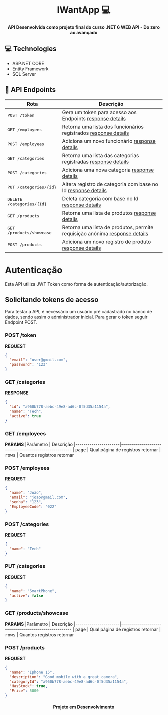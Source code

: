 <h1 align="center" style="font-weight: bold;">IWantApp 💻</h1>

<p align="center">
    <b>API Desenvolvida como projeto final do curso .NET 6 WEB API - Do zero ao avançado</b>
</p>

<h2 id="technologies">💻 Technologies</h2>

- ASP.NET CORE
- Entity Framework
- SQL Server

<h2 id="routes">📍 API Endpoints</h2>

| Rota               | Descrição                                          
|----------------------|-----------------------------------------------------
| <kbd>POST /token</kbd>     | Gera um token para acesso aos Endpoints [response details](#get-token-detail)
| <kbd>GET /employees</kbd>     | Retorna uma lista dos funcionários registrados [response details](#get-employee-detail)
| <kbd>POST /employees</kbd>     | Adiciona um novo funcionário [response details](#get-employee-detail)
| <kbd>GET /categories</kbd>     | Retorna uma lista das categorias registradas [response details](#get-categories-detail)
| <kbd>POST /categories</kbd>     | Adiciona uma nova categoria [response details](#get-categories-detail)
| <kbd>PUT /categories/{id}</kbd>     | Altera registro de categoria com base no Id [response details](#get-categories-detail)
| <kbd>DELETE /categories/{Id}</kbd>     | Deleta categoria com base no Id [response details](#get-categories-detail)
| <kbd>GET /products</kbd>     | Retorna uma lista de produtos [response details](#get-products-detail)
| <kbd>GET /products/showcase</kbd>     | Retorna uma lista de produtos, permite requisição anônima [response details](#get-products-detail)
| <kbd>POST /products</kbd>     | Adiciona um novo registro de produto [response details](#get-products-detail)




# Autenticação 

Esta API utiliza JWT Token como forma de autenticação/autorização.

## Solicitando tokens de acesso

Para testar a API, é necessário um usuário pré cadastrado no banco de dados, sendo assim o administrador inicial.
Para gerar o token seguir Endpoint POST.



<h3 id="post-token-detail">POST /token</h3>

**REQUEST**
```json
{
  "email": "user@gmail.com",
  "password": "123"
}
```


<h3 id="get-categories-detail">GET /categories</h3>

**RESPONSE**
```json
{
  "id": "a960b778-aebc-49e8-ad6c-0f5d35a1154a",
  "name": "Tech",
  "active": true
}
```

<h3 id="get-employee-detail">GET /employees</h3>

**PARAMS**
|Parâmetro | Descrição
|----------------------|-----------------------------------------------------
| <kbd>page</kbd>     | Qual página de registros retornar
| <kbd>rows</kbd>     | Quantos registros retornar


<h3 id="get-employee-detail">POST /employees</h3>

**REQUEST**
```json
{
  "name": "João",
  "email": "joao@gmail.com",
  "senha": "123",
  "EmployeeCode": "022"
}
```

<h3 id="get-categories-detail">POST /categories</h3>

**REQUEST**
```json
{
  "name": "Tech"
}
```

<h3 id="get-categories-detail">PUT /categories</h3>

**REQUEST**
```json
{
  "name": "SmartPhone",
  "active": false
}
```

<h3 id="get-products-detail">GET /products/showcase</h3>

**PARAMS**
|Parâmetro | Descrição
|----------------------|-----------------------------------------------------
| <kbd>page</kbd>     | Qual página de registros retornar
| <kbd>rows</kbd>     | Quantos registros retornar


<h3 id="get-products-detail">POST /products</h3>

**REQUEST**
```json
{
  "name": "Iphone 15",
  "description": "Good mobile with a great camera",
  "categoryId": "a960b778-aebc-49e8-ad6c-0f5d35a1154a",
  "HasStock": true,
  "Price": 5000
}
```


<h4 align="center"> Projeto em Desenvolvimento </h4>
